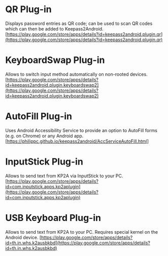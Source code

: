 # QR Plug-in
Displays password entries as QR code; can be used to scan QR codes which can then be added to Keepass2Android.
[https://play.google.com/store/apps/details?id=keepass2android.plugin.qr](https://play.google.com/store/apps/details?id=keepass2android.plugin.qr)

# KeyboardSwap Plug-in
Allows to switch input method automatically on non-rooted devices.
[https://play.google.com/store/apps/details?id=keepass2android.plugin.keyboardswap2](https://play.google.com/store/apps/details?id=keepass2android.plugin.keyboardswap2)

# AutoFill Plug-in
Uses Android Accessibility Service to provide an option to AutoFill forms (e.g. on Chrome) or any Android app.
[https://philippc.github.io/keepass2android/AccServiceAutoFill.html]

# InputStick Plug-in
Allows to send text from KP2A via InputStick to your PC.
[https://play.google.com/store/apps/details?id=com.inputstick.apps.kp2aplugin](https://play.google.com/store/apps/details?id=com.inputstick.apps.kp2aplugin)

# USB Keyboard Plug-in
Allows to send text from KP2A to your PC. Requires special kernel on the Android device.
[https://play.google.com/store/apps/details?id=th.in.whs.k2ausbkbd](https://play.google.com/store/apps/details?id=th.in.whs.k2ausbkbd)
